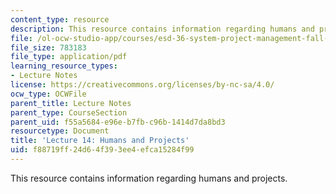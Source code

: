 ```yaml
---
content_type: resource
description: This resource contains information regarding humans and projects.
file: /ol-ocw-studio-app/courses/esd-36-system-project-management-fall-2012/f88719ff24d64f393ee4efca15284f99_MITESD_36F12_Lec14.pdf
file_size: 783183
file_type: application/pdf
learning_resource_types:
- Lecture Notes
license: https://creativecommons.org/licenses/by-nc-sa/4.0/
ocw_type: OCWFile
parent_title: Lecture Notes
parent_type: CourseSection
parent_uid: f55a5684-e96e-b7fb-c96b-1414d7da8bd3
resourcetype: Document
title: 'Lecture 14: Humans and Projects'
uid: f88719ff-24d6-4f39-3ee4-efca15284f99
---
```

This resource contains information regarding humans and projects.